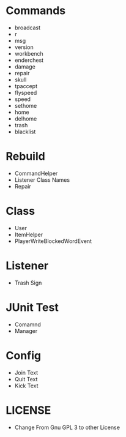 # Commands

* broadcast
* r
* msg
* version
* workbench
* enderchest
* damage
* repair
* skull
* tpaccept
* flyspeed
* speed
* sethome
* home
* delhome
* trash
* blacklist

# Rebuild

* CommandHelper
* Listener Class Names
* Repair

# Class

* User
* ItemHelper
* PlayerWriteBlockedWordEvent

# Listener

* Trash Sign

# JUnit Test

* Comamnd
* Manager

# Config

* Join Text
* Quit Text
* Kick Text

# LICENSE 

* Change From Gnu GPL 3 to other License 